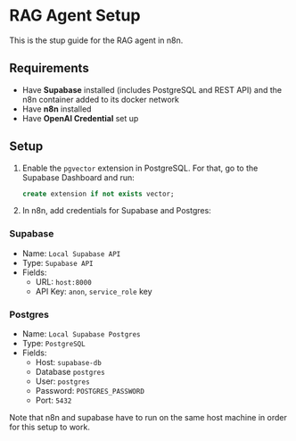 # RAG Agent Setup

This is the stup guide for the RAG agent in n8n.

## Requirements

- Have **Supabase** installed (includes PostgreSQL and REST API) and the n8n container added to its docker network
- Have **n8n** installed
- Have **OpenAI Credential** set up


## Setup

1. Enable the `pgvector` extension in PostgreSQL. For that, go to the Supabase Dashboard and run:
   ```sql
   create extension if not exists vector;
   ```

2. In n8n, add credentials for Supabase and Postgres:
### Supabase
- Name: `Local Supabase API`
- Type: `Supabase API`
- Fields:
  - URL: `host:8000`
  - API Key: `anon`, `service_role` key
### Postgres
- Name: `Local Supabase Postgres`
- Type: `PostgreSQL`
- Fields:
  - Host: `supabase-db`
  - Database `postgres`
  - User: `postgres`
  - Password: `POSTGRES_PASSWORD`
  - Port: `5432`

Note that n8n and supabase have to run on the same host machine in order for this setup to work.
